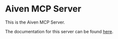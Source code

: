 # Aiven MCP Server

This is the Aiven MCP Server.

The documentation for this server can be found [here](../../../../mcp_servers_documentation/AIVEN_MCP_SERVER).
